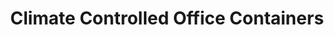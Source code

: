 ---
title: "Climate Controlled Office Containers"
description: "For general contractors who need secure, comfortable command centers on every jobsite. Fast setup, climate control, and workspace that keeps your team productive—no matter what Mother Nature throws at you."
image: "../../assets/images/equipment/containers/office-container.jpg"
features:
  - "Rapid deployment: Site-ready in under 30 minutes"
  - "Climate-controlled workspace keeps your team comfortable"
  - "Secure access with 24/7 surveillance options"
  - "20-foot length drops right where you need it"
specifications:
  - label: "Length"
    value: "20 feet"
  - label: "Height"
    value: "9 feet 6 inches"
  - label: "Width"
    value: "8 feet"
  - label: "Power"
    value: "On-board generator with shore-power option"
  - label: "Climate Control"
    value: "Heating, cooling, and humidity control"
order_button_text: "Order Office Container"
--- 